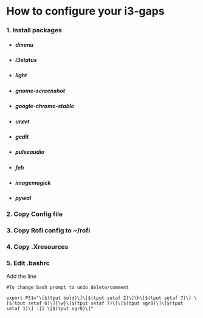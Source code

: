 # How to configure your i3-gaps

### 1. Install packages
- ##### dmenu
- ##### i3status
- ##### light
- ##### gnome-screenshot
- ##### google-chrome-stable
- ##### urxvt
- ##### gedit
- ##### pulseaudio
- ##### feh
- ##### imagemagick
- ##### pywal
### 2. Copy Config file
### 3. Copy Rofi config to ~/rofi
### 4. Copy .Xresources
### 5. Edit .bashrc
Add the line 
```
#To change bash prompt to undo delete/comment

export PS1="\[$(tput bold)\]\[$(tput setaf 2)\]\h\[$(tput setaf 7)\] \[$(tput setaf 6)\]{\w}\[$(tput setaf 7)\]\[$(tput sgr0)\]\[$(tput setaf 1)\] -]] \[$(tput sgr0)\]"
```
